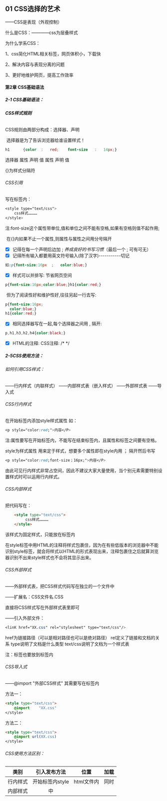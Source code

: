 ## 								01 CSS选择的艺术

——CSS是表现（外观控制）

什么是CSS：————css为层叠样式

为什么学系CSS：

1、css简化HTML相关标签，网页体积小，下载快

2、解决内容与表现分离的问题

3、更好地维护网页，提高工作效率

#### 												第2章  CSS基础语法

##### 2-1 CSS基础语法：

###### 													       **CSS样式规则**

CSS规则由两部分构成：选择器、声明

​	选择器是为了告诉浏览器给谁设置样式！

```css
h1 		{color 	: 	red;	font-size	:	14px;}
```

选择器  		属性	  声明	值		     属性			声明		值

{}为样式分隔符

###### 															CSS引用

写在<head></head>标签内：

```css
<style type="text/css">
	css样式…………
</style>
```
注:font-size这个属性带单位,值和单位之间不能有空格,如果有空格则值不起作用;

​	在{}内如果不止一个属性,则属性与属性之间用分号隔开

- [x] 记得在每一个声明后边加	;	*养成良好的书写习惯*（最后一个 ; 可有可无）
- [x] 记得所有输入都要用英文符号输入(除了汉字)-----------切记

```css
如:p{font-size:16px	;	color:blue;}
```

- [x] 样式可以并排写:							节省网页空间

```css
p{font-size:16px;color:blue;}h1{color:red;}
```

​	但为了阅读性好和维护性好,往往另起一行去写:

```css
p{font-size:16px;
  color:blue;}
h1{color:red;}
```

- [x] 相同选择器写在一起,每个选择器之间用 	,	隔开:

```css
p,h1,h3,h2,h4{color:black;}
```

- [x] HTML的注释:<!--        -->                      CSS注释:        /*        */

##### 2-5CSS使用方法：

###### 如何引用CSS样式：

——行内样式（内联样式） 	——内部样式表（嵌入样式）		——外部样式表			——导入式

###### 														CSS行内样式

在开始标签内添加style样式属性	如：

```css
<p style="color:red;">内容</P>
```

注:属性要写在开始标签内，不能写在结束标签内，且属性和标签之间要有空格。

style为样式属性 用来定于样式，想要多个属性即在style内用	；	隔开然后书写

```css
<p style="color:red;font-size；16px;">内容</P>
```

由此可见行内样式非常占空间，因此不建议大家大量使用，当个别元素需要特别设置样式时可以运用行内样式。

###### 														CSS内部样式

把代码写在：

```html
	<style type="text/css">
         css样式…………
    </style>
```

该样式为固定样式，只能放在<head></head>标签内

​	在style标签中用HTML的注释将样式包裹住，因为在有些低版本的浏览器中不能识别style标签，就会将样式以HTML的形式表现出来，注释包裹住之后就算浏览器识别不出来style样式也不会将其显示出来。

###### CSS外部样式

——外部样式表，把CSS样式代码写在独立的一个文件中

——扩展名：CSS文件名.CSS

直接将CSS样式写在外部样式表里即可

——引入外部文件：

```css
<linK href="XX.css" rel="stylesheet" type="text/css"/>
```

href为链接路径（可以是相对路径也可以是绝对路径）	rel定义了链接和文档的关系	type说明了文档是什么类型	text/css说明了文档为一个样式表

注：<link/>标签也要放到<head></head>标签内

###### CSS导入式

——@import		"外部CSS样式"                                    其需要写在<style></style>标签内

方法一：

```html
<style type="text/css">
	@import    "XX.css"
</style>
```

方法二：

```html
<style type="text/css">
	@import url(XX.css)
</style>
```

###### CSS使用方法区别：

|     类别      |    引入发布方法    |           位置            |           加载            |
| :-----------: | :----------------: | :-----------------------: | :-----------------------: |
|   行内样式    |  开始标签内style   |        html文件内         |           同时            |
|   内部样式    | <head>中<style>内  |        html文件内         |           同时            |
| 链入外部样式  | <head>中<link>引用 | css样式文件与html文件分离 | 页面加载时同时加载css样式 |
| 导入式@import | 在样式代码最开始处 | css样式文件与html文件分离 | 在读取完html文件之后加载  |

​	链入外部样式在实际开发中用的比较多     好处:

1、CSS和html分离

2、多个文件可以使用一个样式文件

3、多文件引用同一个css文件，css只需我下载一次

​	在实际开发中链入外部样式（外联样式）比导入式用的多：

1、边加载边表现样式

2、浏览器兼容性较好

###### CSS使用方法优先级：

行内样式先于内部样式；内部样式先于导入样式；内部样式与链入外部样式的优先级取决于位置，谁的位置离设置的元素近，谁的优先级就高（就近原则），元素指body中的元素。

##### 													行内样式>内部样式>外部样式

说明:

​	1、链入外部样式表与内部样式表之间的优先级取决于所处位置的先后

​	2、最后定义的优先级最高（就近原则）

#### 第3章 CSS选择器

​	注意：CSS是不区分大小写的，但类选择器和ID选择器是区分大小写的！

##### 3-1 选择器（标签选择器和类选择器）：

###### 																		标签选择器

以HTML标签作为选择器：例如：

```css
P,h1,h2,h3,h4{font-size:30px;}
      /*p标签样式*/
      p{color:biue;
        font-family:"隶书";}
      h1{color:red;}
```

###### 																			类选择器															

 注：只要通过class属性引用类选择器设置的样式，那该标签引用相应的样式。

一、为HTML标签添加class属性：

```html
<h1 class="red">内容1</h1>
```

```html
     <p> 内容2</p>
```

```html
	<p class="red">内容3</p>
```

二、通过类选择器来为具有此class属性的元素设置css样式：

​            .red{color:red;}

三、可对不同类型元素的同一个名称的类选择器设置不同的样式规则：

```css
p.red{font-size:50px;}
h1.red{font-size:20px;}
/*在相应的类选择器上加上标签名*/
```

注：只有设置了class为red的<p>和<h1>标签，才可以引用该样式。

四、同一个元素可以设置多个类，之间有空格隔开：

```html
<h1 class="red">内容1</h1>
<p class="red fsize">内容2</p>
<p class="red">内容3</p>

注意：这样的写法是错误的！
<p clss="red" class="fsize">内容2</p>
```

###### ID选择器：

​	为HTML标签添加ID属性：

```html
<h1>内容1</h1>
<p id="p1">内容2</p>
<p id="p2">内容3</p>
```

​	通过ID选择器来为具有此ID的元素设置CSS规则：

```css
#p1{color:red;}
#p2{color:blue;}
```

​	注意：ID选择器不能像classs选择器可以添加到多个元素上面，id是唯一的

```html
<h1 id="two">内容1</h1>
<ul id="two">内容2</ul>
<li id="two three"></li>
<!--注意：这样写是不正确的-->
```

###### 群组选择器和全局选择器：

​	群组选择器：集体统一的设置样式

```css
p,h1,h2,h3,h4{font-size:30px;}
/*P标签样式*/
p{
    color:blue;
    font-size:"隶书";}
h1{color:red;}

可以实现代码的快速开发，也节省空间，其他选择器也可以这样设置
```

​	全局选择器（通配符选择器）：所有标签进行样式设置

```CSS
*{
    color:blue;
    ......
}
/*全局选择器是对所有元素都进行设置，当再用其他选择器进行设置时就会发生更改*/
```

###### 后代选择器：

从要添加元素的祖先写起，不同级（如：父 子）中间用空格隔开，同一级（如：兄弟）用 , 隔开！

​	注意：后代选择器虽然相对来说提高了一些效率，但是由于后代选择器的权重和优先级的问题会影响我们样式引入的一个冲突，所以我们在使用后代选择器时一定要注意这个问题！

###### 伪类选择器：

​	——伪类选择器定义特殊状态下的样式

​	——无法用标签、id、class及其他属性实现

链接伪类：

|   伪类   |     说明     |
| :------: | :----------: |
|  :link   | 未访问的链接 |
| :visited | 已访问的链接 |
|  :hover  | 鼠标悬停状态 |
| :active  |  激活的链接  |

​	注意：元素和伪类之间是紧挨着的，之间没有空格!

```css
	以下的都是正确的，元素和伪类之间是紧挨着的
a:link{color:red;}/*未访问状态*/
a:visited{}/*已访问状态*/
a:hover{color:yellow;}/*鼠标悬浮状态*/
a:active{}/*激活状态*/
```

```html
<!DOCTYPE html>
<html lang="en">
<head>
    <meta charset="UTF-8">
    <meta name="viewport" content="width=device-width, initial-scale=1.0">
    <title>Document</title>
<style type="text/css">
    a:link{color:red;}/*未访问状态*/
    a:visited{}/*已访问状态*/
    a:hover{color:yellow;}/*鼠标悬浮状态*/
    a:active{}/*激活状态*/
</style>
</head>
<body>
    <a href="http://www.imooc.com" target="_blank">CSS使用方法</a>
</body>
</html>
```

​	

​	伪类:hover和:active不单单只用于a标签：

1.:hover用于访问的鼠标经过某个元素时

2.:active用于一个元素被激活时（即按下鼠标之后放开鼠标之前的时间）



​	伪类:hover和:active兼容：

·IE6及更早版本，支持<a>元素的4种状态

·IE6浏览器不支持其他元素的:hover和:active



​	注意：链接伪类的顺序：

:link > :visited > :hover > :active

说明：

​	1、a:hover 必须置于 a:link 和 a:visited 之后，才有效

​	2、a:active 必须置于 a:hover 之后，才有效

​	3、伪类名称对大小写不敏感

##### 第四章 CSS继承、层叠和优先级：

###### 4-1CSS继承和层叠：

​	继承好处：

​		1.父元素设置样式，子元素可以继承部分属性

​		2.减少CSS代码

```html
<!DOCTYPE html>
<html lang="en">
<head>
    <meta charset="UTF-8">
    <meta name="viewport" content="width=device-width, initial-scale=1.0">
    <title>Document</title>
<style type="text/css">
    div{
        font-size: 12px;/*子元素可以继承父元素属性*/
        color:red;/*子元素可以继承父元素属性*/
        border:1px solid red;/*子元素不可以继承父元素属性*/
    }
</style>
</head>
<body>
    <div><!--父元素-->
        <p>CSS<span>继承</span></p><!--子元素-->
        <div>CSS层叠</div>
    </div>
    <p>CSS继承和层叠</p>
</body>
</html>
```

​	注意：继承也会发生错误如：在IE6以下浏览器表格就不会继承body设置的属性。为了解决这种问题就用群组选择器



​	CSS层叠：

·可以定义多个样式

·不冲突时(如：字体和颜色），多个样式可层叠为一个

·冲突时（都是颜色），按不同样式规则优先级来应用样式(：就近原则)



###### 4-4CSS选择器优先级

​	Id选择器优先于标签选择器；class选择器优先于标签选择器；id选择器优先于class选择器；在定义多个class时的顺序对样式的表现无影响，有样式冲突时后定义的样式起作用（就近原则），跟定义class值的先后顺序无关系；同类（标签、ID、class等）样式多次引用，样式表中后定义的优先级高。



​	CSS优先级规则：

​		同一样式表中：

​			1、权值相同

​					就近原则（离被设置元素越近优先级越高）

​			2、权值不同:

​					根据权值来判断CSS样式，

​					那种CSS样式权值高，就使用那种样式

##### 	选择器的权值:

##### ·标签选择器：权值为1

##### ·类选择器和伪类：权值为10

##### ·ID选择器：权值为100

##### ·通配符选择器：权值为0

##### ·行内样式：权值为1000



​	！important规则

1、可调整样式规则的优先级

2、添加在样式规则之后，中间用空格隔开

```css
div{color:red !important;}
在一定情况下它的优先级最高
```



###### CSS优先级总结：

1、！important声明高

2、CSS使用方法的优先级

​			行内样式 > 内部样式 > 外部样式

​		注：link链入外部样式和style内部样式优先级，取决于先后顺序

3、样式表中优先级

​			ID选择器 > class选择器 > 标签选择器 > 通配符

​		权值相同：就近原则

​		权值不同：使用权值高的

##### 第五章 CSS命名规范：

CSS样式命名：

​	· 采用英文字母、数字以及“-”和“_”命名

​	· 以小写字母开头，不能以数字和“-”、“_”开头

​	· 命名形式：单字，连字符，下划线和驼峰

```css
/*驼峰写法：除第一个单词外，其他首字母大写*/
.mainTitle{......}
```

​	· 使用有意义命名

###### 常用的css样式命名：

1、页面结构:

| 页头：header            | 导航：nav                 |
| :---------------------- | :------------------------ |
| 页面主体：main          | 侧栏：siderbar            |
| 页尾：footer            | 栏目：column              |
| 内容：content/container | 页面外围控制：wrapper     |
| 容器：container         | 左右中：left right center |

2、导航

| 导航：nav           |                      |
| ------------------- | -------------------- |
| 主导航：mainnav     | 菜单：menu           |
| 子导航：subnav      | 子菜单：submenu      |
| 顶导航：topnav      | 标题：title          |
| 边导航：sidebar     | 摘要：summary        |
| 左导航：leftsidebar | 右导航：rightsidebar |

3、功能

| 标志：logo       | 注册：register |
| ---------------- | -------------- |
| 广告：banner     | 搜索：search   |
| 登陆：login      | 功能区：shop   |
| 登陆条：loginbar | 标题：title    |

​		id和class的使用

​	· id不要滥用，谨慎使用

​	· 适当使用class

